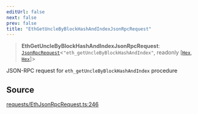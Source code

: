 ```yaml
---
editUrl: false
next: false
prev: false
title: "EthGetUncleByBlockHashAndIndexJsonRpcRequest"
---
```


> **EthGetUncleByBlockHashAndIndexJsonRpcRequest**: [`JsonRpcRequest`](/reference/jsonrpc/type-aliases/jsonrpcrequest/)\<`"eth_getUncleByBlockHashAndIndex"`, readonly [[`Hex`](/reference/utils/type-aliases/hex/), [`Hex`](/reference/utils/type-aliases/hex/)]\>

JSON-RPC request for `eth_getUncleByBlockHashAndIndex` procedure

## Source

[requests/EthJsonRpcRequest.ts:246](https://github.com/evmts/tevm-monorepo/blob/main/packages/procedures-types/src/requests/EthJsonRpcRequest.ts#L246)
